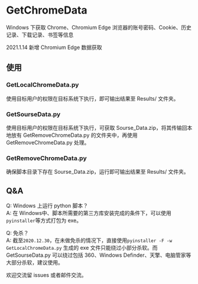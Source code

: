 # GetChromeData
Windows 下获取 Chrome、Chromium Edge 浏览器的账号密码、Cookie、历史记录、下载记录、书签等信息

2021.1.14 新增 Chromium Edge 数据获取

## 使用

### GetLocalChromeData.py

使用目标用户的权限在目标系统下执行，即可输出结果至 Results/ 文件夹。

### GetSourseData.py

使用目标用户的权限在目标系统下执行，可获取 Sourse_Data.zip，将其传输回本地放有 GetRemoveChromeData.py 的文件夹中，再使用 GetRemoveChromeData.py 处理。

### GetRemoveChromeData.py

确保脚本目录下存在 Sourse_Data.zip，运行即可输出结果至 Results/ 文件夹。

## Q&A

Q: Windows 上运行 python 脚本？  
A: 在 Windows中、脚本所需要的第三方库安装完成的条件下，可以使用`pyinstaller`等方式打包为 exe。

Q: 免杀？  
A: 截至`2020.12.30`，在未做免杀的情况下，直接使用`pyinstaller -F -w GetLocalChromeData.py` 生成的 exe 文件只能绕过小部分杀软。而 GetSourseData.py 可以绕过包括 360、Windows Definder、天擎、电脑管家等大部分杀软，建议使用。

欢迎交流留 issues 或者邮件交流。

